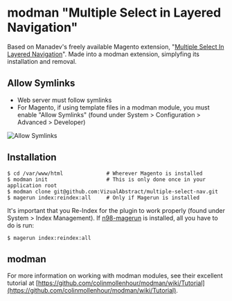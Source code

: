 modman "Multiple Select in Layered Navigation"
======
Based on Manadev's freely available Magento extension, "[Multiple Select In Layered Navigation](http://www.manadev.com/advanced-layered-navigation-ce/)". Made into a modman extension, simplyfing its installation and removal.


## Allow Symlinks

  * Web server must follow symlinks
  * For Magento, if using template files in a modman module, you must enable "Allow Symlinks" (found under System > Configuration > Advanced > Developer)
 
![Allow Symlinks](https://f.cloud.github.com/assets/1337461/43324/820d4d96-567f-11e2-947a-167bf76db33f.png)

## Installation

```
$ cd /var/www/html				# Wherever Magento is installed
$ modman init					# This is only done once in your application root
$ modman clone git@github.com:VizualAbstract/multiple-select-nav.git
$ magerun index:reindex:all		# Only if Magerun is installed
```

It's important that you Re-Index for the plugin to work properly (found under System > Index Management). If [n98-magerun](https://github.com/netz98/n98-magerun) is installed, all you have to do is run: 

```
$ magerun index:reindex:all
```

## modman
For more information on working with modman modules, see their excellent tutorial at [https://github.com/colinmollenhour/modman/wiki/Tutorial](https://github.com/colinmollenhour/modman/wiki/Tutorial).
